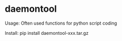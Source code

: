 # daemontool

 Usage: Often used functions for python script coding

 Install: pip install daemontool-xxx.tar.gz
